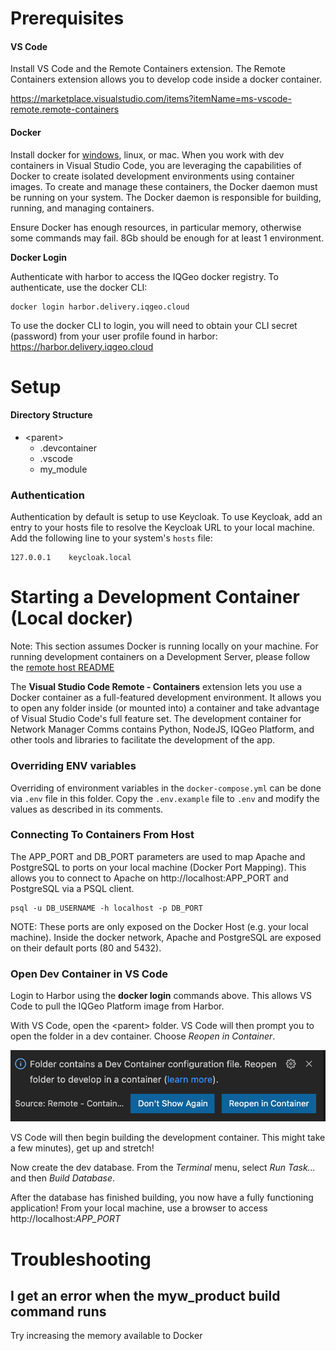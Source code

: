 # Prerequisites

#### VS Code

Install VS Code and the Remote Containers extension. The Remote Containers extension allows you to develop code inside a docker container.

https://marketplace.visualstudio.com/items?itemName=ms-vscode-remote.remote-containers

#### Docker

Install docker for [windows](https://github.com/IQGeo/utils-project-template/wiki/Developing-with-containers-on-Windows), linux, or mac. When you work with dev containers in Visual Studio Code, you are leveraging the capabilities of Docker to create isolated development environments using container images. To create and manage these containers, the Docker daemon must be running on your system. The Docker daemon is responsible for building, running, and managing containers.

Ensure Docker has enough resources, in particular memory, otherwise some commands may fail. 8Gb should be enough for at least 1 environment.

**Docker Login**

Authenticate with harbor to access the IQGeo docker registry. To authenticate, use the docker CLI:

```shell
docker login harbor.delivery.iqgeo.cloud
```

To use the docker CLI to login, you will need to obtain your CLI secret (password) from your user profile found in harbor:
https://harbor.delivery.iqgeo.cloud

# Setup

#### Directory Structure

-   \<parent\>
    -   .devcontainer
    -   .vscode
    -   my_module

### Authentication

Authentication by default is setup to use Keycloak. To use Keycloak, add an entry to your hosts file to resolve the Keycloak URL to your local machine. Add the following line to your system's `hosts` file:

```shell
127.0.0.1    keycloak.local
```

# Starting a Development Container (Local docker)

Note: This section assumes Docker is running locally on your machine. For running development containers on a Development Server, please follow the [remote host README](remote_host/README.md)

The **Visual Studio Code Remote - Containers** extension lets you use a Docker container as a full-featured development environment. It allows you to open any folder inside (or mounted into) a container and take advantage of Visual Studio Code's full feature set. The development container for Network Manager Comms contains Python, NodeJS, IQGeo Platform, and other tools and libraries to facilitate the development of the app.

### Overriding ENV variables

Overriding of environment variables in the `docker-compose.yml` can be done via `.env` file in this folder. Copy the `.env.example` file to `.env` and modify the values as described in its comments.

### Connecting To Containers From Host

The APP_PORT and DB_PORT parameters are used to map Apache and PostgreSQL to ports on your local machine (Docker Port Mapping). This allows you to connect to Apache on http://localhost:APP_PORT and PostgreSQL via a PSQL client.

```shell
psql -u DB_USERNAME -h localhost -p DB_PORT
```

NOTE: These ports are only exposed on the Docker Host (e.g. your local machine). Inside the docker network, Apache and PostgreSQL are exposed on their default ports (80 and 5432).

### Open Dev Container in VS Code

Login to Harbor using the **docker login** commands above. This allows VS Code to pull the IQGeo Platform image from Harbor.

With VS Code, open the \<parent\> folder. VS Code will then prompt you to open the folder in a dev container. Choose _Reopen in Container_.

![missing image](.readme/reopen-dev-container.png)

VS Code will then begin building the development container. This might take a few minutes), get up and stretch!

Now create the dev database. From the _Terminal_ menu, select _Run Task..._ and then _Build Database_.

After the database has finished building, you now have a fully functioning application! From your local machine, use a browser to access http://localhost:_APP_PORT_

# Troubleshooting

## I get an error when the myw_product build command runs

Try increasing the memory available to Docker
